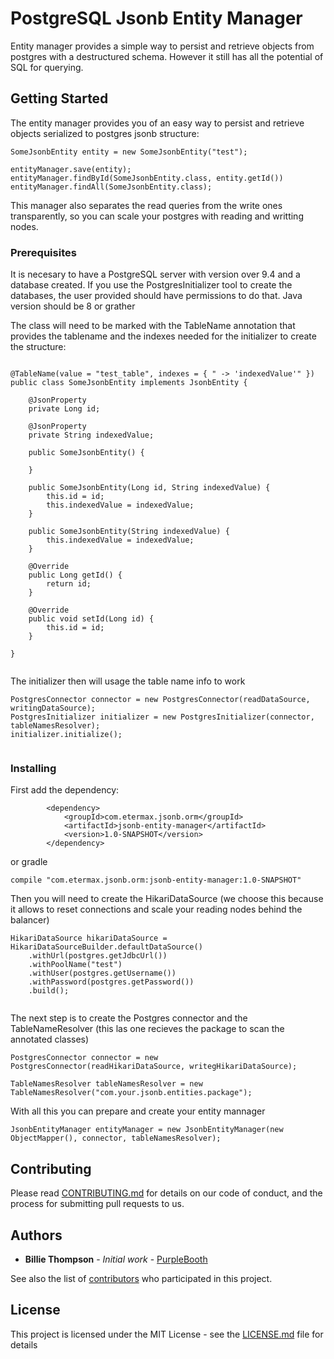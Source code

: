 # PostgreSQL Jsonb Entity Manager
Entity manager provides a simple way to persist and retrieve objects from postgres with a destructured schema. However it still has all the potential of SQL for querying.

## Getting Started

The entity manager provides you of an easy way to persist and retrieve objects serialized to postgres jsonb structure:
```
SomeJsonbEntity entity = new SomeJsonbEntity("test");

entityManager.save(entity);
entityManager.findById(SomeJsonbEntity.class, entity.getId())
entityManager.findAll(SomeJsonbEntity.class);

```

This manager also separates the read queries from the write ones transparently, so you can scale your postgres with reading and writting nodes. 

### Prerequisites

It is necesary to have a PostgreSQL server with version over 9.4 and a database created.
If you use the PostgresInitializer tool to create the databases, the user provided should have permissions to do that.
Java version should be 8 or grather

The class will need to be marked with the TableName annotation that provides the tablename and the indexes needed for the initializer to create the structure:

```

@TableName(value = "test_table", indexes = { " -> 'indexedValue'" })
public class SomeJsonbEntity implements JsonbEntity {

	@JsonProperty
	private Long id;

	@JsonProperty
	private String indexedValue;

	public SomeJsonbEntity() {

	}

	public SomeJsonbEntity(Long id, String indexedValue) {
		this.id = id;
		this.indexedValue = indexedValue;
	}

	public SomeJsonbEntity(String indexedValue) {
		this.indexedValue = indexedValue;
	}

	@Override
	public Long getId() {
		return id;
	}

	@Override
	public void setId(Long id) {
		this.id = id;
	}

}
		
```
The initializer then will usage the table name info to work
		
```
PostgresConnector connector = new PostgresConnector(readDataSource, writingDataSource);
PostgresInitializer initializer = new PostgresInitializer(connector, tableNamesResolver);
initializer.initialize();
		
```

### Installing

First add the dependency:
```
		<dependency>
			<groupId>com.etermax.jsonb.orm</groupId>
			<artifactId>jsonb-entity-manager</artifactId>
			<version>1.0-SNAPSHOT</version>
		</dependency>
```
or gradle
```
compile "com.etermax.jsonb.orm:jsonb-entity-manager:1.0-SNAPSHOT"

```
Then you will need to create  the HikariDataSource (we choose this because it allows to reset connections and scale your reading nodes behind the balancer)

```
HikariDataSource hikariDataSource = HikariDataSourceBuilder.defaultDataSource()
    .withUrl(postgres.getJdbcUrl())
    .withPoolName("test")
    .withUser(postgres.getUsername())
    .withPassword(postgres.getPassword())
    .build();
		
```

The next step is to create the Postgres connector and the TableNameResolver (this las one recieves the package to scan the annotated classes)
```
PostgresConnector connector = new PostgresConnector(readHikariDataSource, writegHikariDataSource);

TableNamesResolver tableNamesResolver = new TableNamesResolver("com.your.jsonb.entities.package");
```

With all this you can prepare and create your entity mannager 
```
JsonbEntityManager entityManager = new JsonbEntityManager(new ObjectMapper(), connector, tableNamesResolver);
```



## Contributing

Please read [CONTRIBUTING.md](https://gist.github.com/PurpleBooth/b24679402957c63ec426) for details on our code of conduct, and the process for submitting pull requests to us.



## Authors

* **Billie Thompson** - *Initial work* - [PurpleBooth](https://github.com/PurpleBooth)

See also the list of [contributors](https://github.com/your/project/contributors) who participated in this project.

## License

This project is licensed under the MIT License - see the [LICENSE.md](LICENSE.md) file for details

